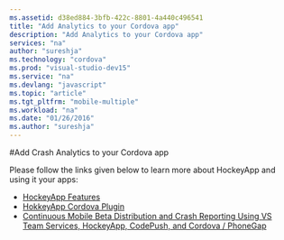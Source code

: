 ```yaml
---
ms.assetid: d38ed884-3bfb-422c-8801-4a440c496541
title: "Add Analytics to your Cordova app"
description: "Add Analytics to your Cordova app"
services: "na"
author: "sureshja"
ms.technology: "cordova"
ms.prod: "visual-studio-dev15"
ms.service: "na"
ms.devlang: "javascript"
ms.topic: "article"
ms.tgt_pltfrm: "mobile-multiple"
ms.workload: "na"
ms.date: "01/26/2016"
ms.author: "sureshja"
---
```



#Add Crash Analytics to your Cordova app

Please follow the links given below to learn more about HockeyApp and using it your apps:

* [HockeyApp Features](http://hockeyapp.net/features/)
* [HokkeyApp Cordova Plugin](https://github.com/peutetre/cordova-plugin-hockeyapp)
* [Continuous Mobile Beta Distribution and Crash Reporting Using VS Team Services, HockeyApp, CodePush, and Cordova / PhoneGap](https://blogs.msdn.microsoft.com/visualstudioalm/2016/01/28/continuous-mobile-beta-distribution-and-crash-reporting-using-vs-team-services-hockeyapp-codepush-and-cordova-phonegap/)
